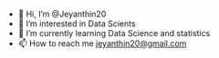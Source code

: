 - 👋 Hi, I’m @Jeyanthin20
- 👀 I’m interested in Data Scients 
- 🌱 I’m currently learning Data Science and statistics
- 📫 How to reach me jeyanthin20@gmail.com

<!---
Jeyanthin20/Jeyanthin20 is a ✨ special ✨ repository because its `README.md` (this file) appears on your GitHub profile.
You can click the Preview link to take a look at your changes.
--->
